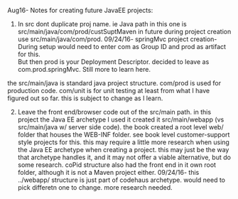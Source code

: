 Aug16- Notes for creating future JavaEE projects:
1) In src dont duplicate proj name.  ie Java path in this one is 
  src/main/java/com/prod/custSuptMaven
  in future during project creation use 
  src/main/java/com/prod. 09/24/16- springMvc project creation- During setup would need to enter com as Group ID and prod as artifact for this.  
     But then prod is your Deployment Descriptor.  decided to leave as com.prod.springMvc.  Still more to learn here.
  
  the src/main/java is standard java project structure.  com/prod is used for production code.  com/unit is for unit testing
  at least from what I have figured out so far.  this is subject to change as I learn.
  
2) Leave the front end/browser code  out of the src/main path.
in this project the Java EE archetype I used it created it src/main/webapp (vs src/main/java w/ server side code).
the book created a root level web/ folder that houses the WEB-INF folder.  see book level customer-support style projects for this.
this may require a little more research when using the Java EE archetype when creating a project.
this may just be the way that archetype handles it, and it may not offer a viable alternative, but do some research.  coPid structure
also had the front end in it own root folder, although it is not a Maven project either.
09/24/16- this ../webapp/ structure is just part of codehaus archetype.  would need to pick differetn one to change.  more research needed.